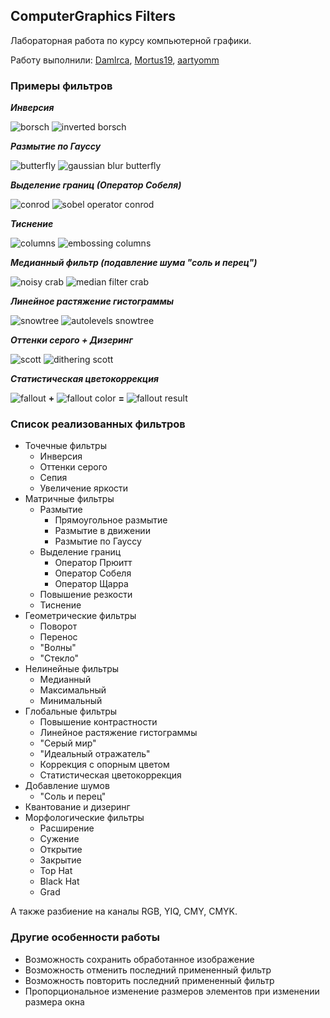 ## ComputerGraphics Filters

Лабораторная работа по курсу компьютерной графики.

Работу выполнили: [Damlrca](https://github.com/Damlrca), [Mortus19](https://github.com/Mortus19), [aartyomm](https://github.com/aartyomm)

### Примеры фильтров

***Инверсия***

![borsch](sample_images/borsch.png)
![inverted borsch](sample_images/borsch_invert.png)

***Размытие по Гауссу***

![butterfly](sample_images/butterfly.png)
![gaussian blur butterfly](sample_images/butterfly_gauss.png)

***Выделение границ (Оператор Собеля)***

![conrod](sample_images/conrod.png)
![sobel operator conrod](sample_images/conrod_sobel.png)

***Тиснение***

![columns](sample_images/columns.png)
![embossing columns](sample_images/columns_embossing.png)

***Медианный фильтр (подавление шума "соль и перец")***

![noisy crab](sample_images/crab_noisy.png)
![median filter crab](sample_images/crab_median.png)

***Линейное растяжение гистограммы***

![snowtree](sample_images/snowtree.png)
![autolevels snowtree](sample_images/snowtree_autolevels.png)

***Оттенки серого + Дизеринг***

![scott](sample_images/scott.png)
![dithering scott](sample_images/scott_dither.png)

***Статистическая цветокоррекция***

![fallout](sample_images/fallout.png)
**+**
![fallout color](sample_images/fallout_color.png)
**=**
![fallout result](sample_images/fallout_result.png)

### Список реализованных фильтров

- Точечные фильтры
	- Инверсия
	- Оттенки серого
	- Сепия
	- Увеличение яркости
- Матричные фильтры
	- Размытие
		- Прямоугольное размытие
		- Размытие в движении
		- Размытие по Гауссу
	- Выделение границ
		- Оператор Прюитт
		- Оператор Собеля
		- Оператор Щарра
	- Повышение резкости
	- Тиснение
- Геометрические фильтры
	- Поворот
	- Перенос
	- "Волны"
	- "Стекло"
- Нелинейные фильтры
	- Медианный
	- Максимальный
	- Минимальный
- Глобальные фильтры
	- Повышение контрастности
	- Линейное растяжение гистограммы
	- "Серый мир"
	- "Идеальный отражатель"
	- Коррекция с опорным цветом
	- Статистическая цветокоррекция
- Добавление шумов
	- "Соль и перец"
- Квантование и дизеринг
- Морфологические фильтры
	- Расширение
	- Сужение
	- Открытие
	- Закрытие
	- Top Hat
	- Black Hat
	- Grad

А также разбиение на каналы RGB, YIQ, CMY, CMYK.

### Другие особенности работы

- Возможность сохранить обработанное изображение
- Возможность отменить последний примененный фильтр
- Возможность повторить последний примененный фильтр
- Пропорциональное изменение размеров элементов при изменении размера окна
